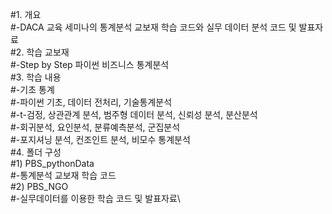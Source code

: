 #1. 개요\
#-DACA 교육 세미나의 통계분석 교보재 학습 코드와 실무 데이터 분석 코드 및 발표자료\
#2. 학습 교보재\
#-Step by Step 파이썬 비즈니스 통계분석\
#3. 학습 내용\
#-기초 통계\
#-파이썬 기초, 데이터 전처리, 기술통계분석\
#-t-검정, 상관관계 분석, 범주형 데이터 분석, 신뢰성 분석, 분산분석\
#-회귀분석, 요인분석, 분류예측분석, 군집분석\
#-포지셔닝 분석, 컨조인트 분석, 비모수 통계분석\
#4. 폴더 구성\
#1) PBS_pythonData\
#-통계분석 교보재 학습 코드\
#2) PBS_NGO\
#-실무데이터를 이용한 학습 코드 및 발표자료\
